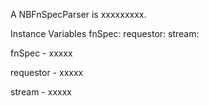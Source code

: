 A NBFnSpecParser is xxxxxxxxx.Instance Variables	fnSpec:		<Object>	requestor:		<Object>	stream:		<Object>fnSpec	- xxxxxrequestor	- xxxxxstream	- xxxxx